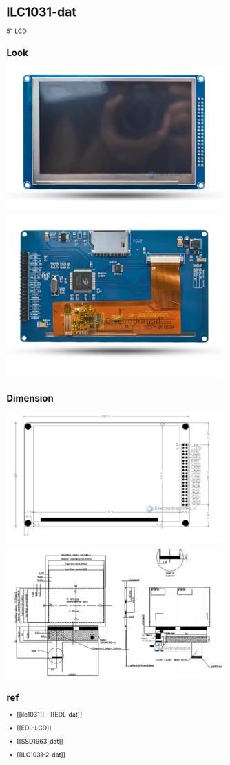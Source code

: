
# ILC1031-dat 

5" LCD 


## Look 

![](2023-11-01-14-11-41.png)

![](2023-11-01-14-10-18.png)

## Dimension 

![](2023-11-01-14-11-14.png)

![](2023-11-01-14-14-50.png)



## ref 

- [[ilc1031]] - [[EDL-dat]] 

- [[EDL-LCD]]

- [[SSD1963-dat]]
  
- [[ILC1031-2-dat]]